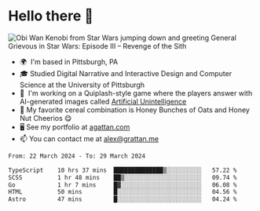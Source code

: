 <!--
**GameDog9988/GameDog9988** is a ✨ _special_ ✨ repository because its `README.md` (this file) appears on your GitHub profile.

Here are some ideas to get you started:

- 🔭 I’m currently working on ...
- 🌱 I’m currently learning ...
- 👯 I’m looking to collaborate on ...
- 🤔 I’m looking for help with ...
- 💬 Ask me about ...
- 📫 How to reach me: ...
- 😄 Pronouns: ...
- ⚡ Fun fact: ...
-->



Hello there 👋
==================================

![Obi Wan Kenobi from Star Wars jumping down and greeting General Grievous in Star Wars: Episode III – Revenge of the Sith](https://github.com/agrattan0820/agrattan0820/assets/51346343/689e56eb-29be-46a5-a079-28ea727b5f7e)


- 🌍  I'm based in Pittsburgh, PA
- 🎓  Studied Digital Narrative and Interactive Design and Computer Science at the University of Pittsburgh
- 👾  I'm working on a Quiplash-style game where the players answer with AI-generated images called [Artificial Unintelligence](https://github.com/agrattan0820/artificial-unintelligence)
- 🥣  My favorite cereal combination is Honey Bunches of Oats and Honey Nut Cheerios 😋
- 🖥️  See my portfolio at [agattan.com](http://agrattan.com/)
- 📫  You can contact me at [alex@grattan.me](mailto:alex@grattan.me)

<!--START_SECTION:waka-->

```txt
From: 22 March 2024 - To: 29 March 2024

TypeScript    10 hrs 37 mins  ██████████████▒░░░░░░░░░░   57.22 %
SCSS          1 hr 48 mins    ██▒░░░░░░░░░░░░░░░░░░░░░░   09.74 %
Go            1 hr 7 mins     █▓░░░░░░░░░░░░░░░░░░░░░░░   06.08 %
HTML          50 mins         █░░░░░░░░░░░░░░░░░░░░░░░░   04.56 %
Astro         47 mins         █░░░░░░░░░░░░░░░░░░░░░░░░   04.24 %
```

<!--END_SECTION:waka-->
